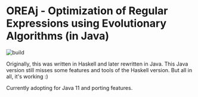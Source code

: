 OREAj - Optimization of Regular Expressions using Evolutionary Algorithms (in Java)
==================================================================================

![build](https://github.com/jenshadlich/OREAj/actions/workflows/maven.yml/badge.svg)

Originally, this was written in Haskell and later rewritten in Java. This Java version still misses some features and tools of the Haskell version. But all in all, it's working :)

Currently adopting for Java 11 and porting features.
